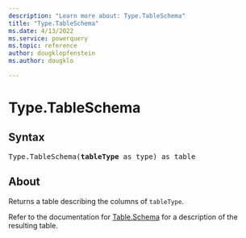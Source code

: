 ```yaml
---
description: "Learn more about: Type.TableSchema"
title: "Type.TableSchema"
ms.date: 4/13/2022
ms.service: powerquery
ms.topic: reference
author: dougklopfenstein
ms.author: dougklo

---
```

# Type.TableSchema

## Syntax

<pre>
Type.TableSchema(<b>tableType</b> as type) as table
</pre>

## About

Returns a table describing the columns of `tableType`.

Refer to the documentation for [Table.Schema](/powerquery-m/table-schema) for a description of the resulting table.
